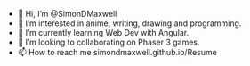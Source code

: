 - 👋 Hi, I’m @SimonDMaxwell
- 👀 I’m interested in anime, writing, drawing and programming.
- 🌱 I’m currently learning Web Dev with Angular.
- 💞️ I’m looking to collaborating on Phaser 3 games.
- 📫 How to reach me simondmaxwell.github.io/Resume

<!---
SimonDMaxwell/SimonDMaxwell is a ✨ special ✨ repository because its `README.md` (this file) appears on your GitHub profile.
You can click the Preview link to take a look at your changes.
--->
